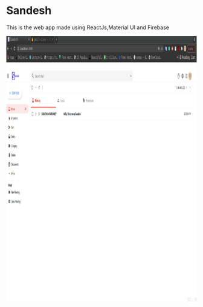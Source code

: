 # Sandesh
This is the web app made using ReactJs,Material UI and Firebase

<img src="https://github.com/sanidhya12345/Sandesh/blob/main/ss5.png" align="center" width="1200px" height="700px" />
